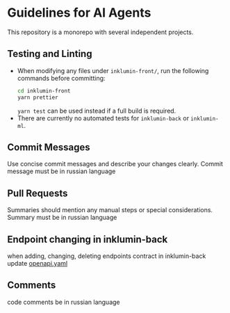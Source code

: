# Guidelines for AI Agents

This repository is a monorepo with several independent projects.

## Testing and Linting

- When modifying any files under `inklumin-front/`, run the following commands before committing:
  ```bash
  cd inklumin-front
  yarn prettier
  ```
  `yarn test` can be used instead if a full build is required.
- There are currently no automated tests for `inklumin-back` or `inklumin-ml`.

## Commit Messages

Use concise commit messages and describe your changes clearly.
Commit message must be in russian language

## Pull Requests
Summaries should mention any manual steps or special considerations.
Summary must be in russian language

## Endpoint changing in inklumin-back

when adding, changing, deleting endpoints contract in inklumin-back update [openapi.yaml](openapi.yaml)

## Comments
code comments be in russian language
